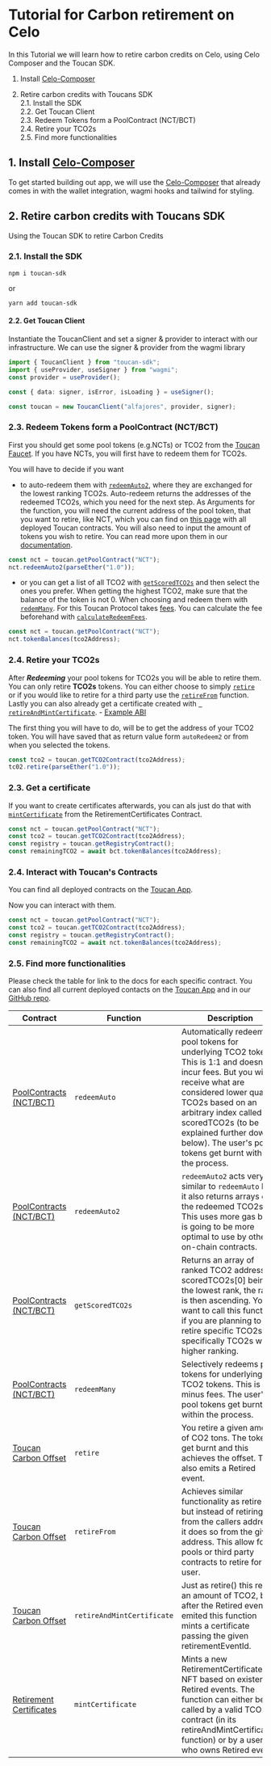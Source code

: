 # Tutorial for Carbon retirement on Celo

In this Tutorial we will learn how to retire carbon credits on Celo, using Celo Composer and the Toucan SDK.

1. Install [Celo-Composer](https://docs.celo.org/blog/2022/02/21/introduction-to-celo-progressive-dappstarter)

2. Retire carbon credits with Toucans SDK  
   2.1. Install the SDK  
   2.2. Get Toucan Client  
   2.3. Redeem Tokens form a PoolContract (NCT/BCT)  
   2.4. Retire your TCO2s  
   2.5. Find more functionalities

## 1. Install [Celo-Composer](https://docs.celo.org/blog/2022/02/21/introduction-to-celo-progressive-dappstarter)

To get started building out app, we will use the [Celo-Composer](https://docs.celo.org/blog/2022/02/21/introduction-to-celo-progressive-dappstarter) that already comes in with the wallet integration, wagmi hooks and tailwind for styling.

## 2. Retire carbon credits with Toucans SDK

Using the Toucan SDK to retire Carbon Credits

### 2.1. Install the SDK

```
npm i toucan-sdk
```

or

```
yarn add toucan-sdk
```

#### 2.2. Get Toucan Client

Instantiate the ToucanClient and set a signer & provider to interact with our infrastructure. We can use the signer & provider from the wagmi library

```typescript
import { ToucanClient } from "toucan-sdk";
import { useProvider, useSigner } from "wagmi";
const provider = useProvider();

const { data: signer, isError, isLoading } = useSigner();

const toucan = new ToucanClient("alfajores", provider, signer);
```

### 2.3. Redeem Tokens form a PoolContract (NCT/BCT)

First you should get some pool tokens (e.g.NCTs) or TCO2 from the [Toucan Faucet](https://faucet.toucan.earth/). If you have NCTs, you will first have to redeem them for TCO2s.

You will have to decide if you want

- to auto-redeem them with [`redeemAuto2`](https://docs.toucan.earth/toucan/dev-resources/smart-contracts/pool-contracts#redeemauto2), where they are exchanged for the lowest ranking TCO2s. Auto-redeem returns the addresses of the redeemed TCO2s, which you need for the next step. As Arguments for the function, you will need the current address of the pool token, that you want to retire, like NCT, which you can find on [this page](https://app.toucan.earth/contracts) with all deployed Toucan contracts. You will also need to input the amount of tokens you wish to retire. You can read more upon them in our [documentation](https://docs.toucan.earth/toucan/dev-resources/smart-contracts/pool-contracts).

```typescript
const nct = toucan.getPoolContract("NCT");
nct.redeemAuto2(parseEther("1.0"));
```

- or you can get a list of all TCO2 with [`getScoredTCO2s`](https://docs.toucan.earth/toucan/dev-resources/smart-contracts/pool-contracts#getscoredtco2s) and then select the ones you prefer. When getting the highest TCO2, make sure that the balance of the token is not 0. When choosing and redeem them with [`redemMany`](https://docs.toucan.earth/toucan/dev-resources/smart-contracts/pool-contracts#redeemmany). For this Toucan Protocol takes [fees](https://docs.toucan.earth/toucan/pool/protocol-fees). You can calculate the fee beforehand with [`calculateRedeemFees`](https://docs.toucan.earth/toucan/dev-resources/smart-contracts/pool-contracts#calculateredeemfees).

```typescript
const nct = toucan.getPoolContract("NCT");
nct.tokenBalances(tco2Address);
```

### 2.4. Retire your TCO2s

After **_Redeeming_** your pool tokens for TCO2s you will be able to retire them. You can only retire **TCO2s** tokens. You can either choose to simply [`retire`](https://docs.toucan.earth/toucan/dev-resources/smart-contracts/tco2#retire) or if you would like to retire for a third party use the [`retireFrom`](https://docs.toucan.earth/toucan/dev-resources/smart-contracts/tco2#retirefrom) function. Lastly you can also already get a certificate created with [` retireAndMintCertificate`](https://docs.toucan.earth/toucan/dev-resources/smart-contracts/tco2#retireandmintcertificate). - [Example ABI](https://github.com/ToucanProtocol/contracts/blob/main/artifacts/staging/celo-alfajores/ToucanCarbonOffsets.json)

The first thing you will have to do, will be to get the address of your TCO2 token. You will have saved that as return value form `autoRedeem2` or from when you selected the tokens.

```typescript
const tco2 = toucan.getTCO2Contract(tco2Address);
tc02.retire(parseEther("1.0"));
```

### 2.3. Get a certificate

If you want to create certificates afterwards, you can als just do that with [`mintCertificate`](https://docs.toucan.earth/toucan/dev-resources/smart-contracts/retirement-certificates#mintcertificate) from the RetirementCertificates Contract.

```typescript
const nct = toucan.getPoolContract("NCT");
const tco2 = toucan.getTCO2Contract(tco2Address);
const registry = toucan.getRegistryContract();
const remainingTCO2 = await bct.tokenBalances(tco2Address);
```

### 2.4. Interact with Toucan's Contracts

You can find all deployed contracts on the [Toucan App](https://app.toucan.earth/contracts).

Now you can interact with them.

```typescript
const nct = toucan.getPoolContract("NCT");
const tco2 = toucan.getTCO2Contract(tco2Address);
const registry = toucan.getRegistryContract();
const remainingTCO2 = await nct.tokenBalances(tco2Address);
```

### 2.5. Find more functionalities

Please check the table for link to the docs for each specific contract. You can also find all current deployed contacts on the [Toucan App](https://app.toucan.earth/contracts) and in our [GitHub repo](https://github.com/ToucanProtocol/contracts/tree/main/artifacts).

| Contract                                                                                                          | Function                   | Description                                                                                                                                                                                                                                                                                              |
| ----------------------------------------------------------------------------------------------------------------- | -------------------------- | -------------------------------------------------------------------------------------------------------------------------------------------------------------------------------------------------------------------------------------------------------------------------------------------------------- |
| [PoolContracts (NCT/BCT)](https://docs.toucan.earth/toucan/dev-resources/smart-contracts/pool-contracts)          | `redeemAuto`               | Automatically redeems pool tokens for underlying TCO2 tokens. This is 1:1 and doesn't incur fees. But you will receive what are considered lower quality TCO2s based on an arbitrary index called scoredTCO2s (to be explained further down below). The user's pool tokens get burnt within the process. |
| [PoolContracts (NCT/BCT)](https://docs.toucan.earth/toucan/dev-resources/smart-contracts/pool-contracts)          | `redeemAuto2`              | `redeemAuto2` acts very similar to `redeemAuto` but it also returns arrays of the redeemed TCO2s. This uses more gas but it is going to be more optimal to use by other on-chain contracts.                                                                                                              |
| [PoolContracts (NCT/BCT)](https://docs.toucan.earth/toucan/dev-resources/smart-contracts/pool-contracts)          | `getScoredTCO2s`           | Returns an array of ranked TCO2 addresses. scoredTCO2s[0] being the lowest rank, the rank is then ascending. You want to call this function if you are planning to retire specific TCO2s. Or specifically TCO2s with a higher ranking.                                                                   |
| [PoolContracts (NCT/BCT)](https://docs.toucan.earth/toucan/dev-resources/smart-contracts/pool-contracts)          | `redeemMany`               | Selectively redeems pool tokens for underlying TCO2 tokens. This is 1:1 minus fees. The user's pool tokens get burnt within the process.                                                                                                                                                                 |
| [Toucan Carbon Offset](https://docs.toucan.earth/toucan/dev-resources/smart-contracts/tco2)                       | `retire`                   | You retire a given amount of CO2 tons. The tokens get burnt and this achieves the offset. This also emits a Retired event.                                                                                                                                                                               |
| [Toucan Carbon Offset](https://docs.toucan.earth/toucan/dev-resources/smart-contracts/tco2)                       | `retireFrom`               | Achieves similar functionality as retire(), but instead of retiring from the callers address, it does so from the given address. This allow for pools or third party contracts to retire for the user.                                                                                                   |
| [Toucan Carbon Offset](https://docs.toucan.earth/toucan/dev-resources/smart-contracts/tco2)                       | `retireAndMintCertificate` | Just as retire() this retires an amount of TCO2, but after the Retired event is emited this function mints a certificate passing the given retirementEventId.                                                                                                                                            |
| [Retirement Certificates](https://docs.toucan.earth/toucan/dev-resources/smart-contracts/retirement-certificates) | `mintCertificate`          | Mints a new RetirementCertificates NFT based on existent Retired events. The function can either be called by a valid TCO2 contract (in its retireAndMintCertificate() function) or by a user who owns Retired events.                                                                                   |
